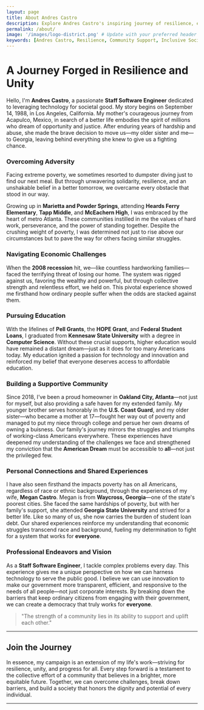 ```yaml
---
layout: page
title: About Andres Castro
description: Explore Andres Castro's inspiring journey of resilience, education, and commitment to fostering an inclusive and transparent society through technology and community support.
permalink: /about/
image: '/images/logo-district.png' # Update with your preferred header image path
keywords: [Andres Castro, Resilience, Community Support, Inclusive Society, Technology for Good, Transparency, Education, Computer Science, Oakland City, Atlanta]
---
```


# A Journey Forged in Resilience and Unity

Hello, I'm **Andres Castro**, a passionate **Staff Software Engineer** dedicated to leveraging technology for societal good. My story begins on September 14, 1988, in Los Angeles, California. My mother's courageous journey from Acapulco, Mexico, in search of a better life embodies the spirit of millions who dream of opportunity and justice. After enduring years of hardship and abuse, she made the brave decision to move us—my older sister and me—to Georgia, leaving behind everything she knew to give us a fighting chance.

### Overcoming Adversity

Facing extreme poverty, we sometimes resorted to dumpster diving just to find our next meal. But through unwavering solidarity, resilience, and an unshakable belief in a better tomorrow, we overcame every obstacle that stood in our way.

Growing up in **Marietta and Powder Springs**, attending **Heards Ferry Elementary**, **Tapp Middle**, and **McEachern High**, I was embraced by the heart of metro Atlanta. These communities instilled in me the values of hard work, perseverance, and the power of standing together. Despite the crushing weight of poverty, I was determined not just to rise above our circumstances but to pave the way for others facing similar struggles.

### Navigating Economic Challenges

When the **2008 recession** hit, we—like countless hardworking families—faced the terrifying threat of losing our home. The system was rigged against us, favoring the wealthy and powerful, but through collective strength and relentless effort, we held on. This pivotal experience showed me firsthand how ordinary people suffer when the odds are stacked against them.

### Pursuing Education

With the lifelines of **Pell Grants**, the **HOPE Grant**, and **Federal Student Loans**, I graduated from **Kennesaw State University** with a degree in **Computer Science**. Without these crucial supports, higher education would have remained a distant dream—just as it does for too many Americans today. My education ignited a passion for technology and innovation and reinforced my belief that everyone deserves access to affordable education.

### Building a Supportive Community

Since 2018, I’ve been a proud homeowner in **Oakland City, Atlanta**—not just for myself, but also providing a safe haven for my extended family. My younger brother serves honorably in the **U.S. Coast Guard**, and my older sister—who became a mother at 17—fought her way out of poverty and managed to put my niece through college and persue her own dreams of owning a buisness. Our family's journey mirrors the struggles and triumphs of working-class Americans everywhere. These experiences have deepened my understanding of the challenges we face and strengthened my conviction that the **American Dream** must be accessible to **all**—not just the privileged few.

### Personal Connections and Shared Experiences

I have also seen firsthand the impacts poverty has on all Americans, regardless of race or ethnic background, through the experiences of my wife, **Megan Castro**. Megan is from **Waycross, Georgia**—one of the state's poorest cities. She faced the same hardships of poverty, but with her family's support, she attended **Georgia State University** and strived for a better life. Like so many of us, she now carries the burden of student loan debt. Our shared experiences reinforce my understanding that economic struggles transcend race and background, fueling my determination to fight for a system that works for **everyone**.

### Professional Endeavors and Vision

As a **Staff Software Engineer**, I tackle complex problems every day. This experience gives me a unique perspective on how we can harness technology to serve the public good. I believe we can use innovation to make our government more transparent, efficient, and responsive to the needs of all people—not just corporate interests. By breaking down the barriers that keep ordinary citizens from engaging with their government, we can create a democracy that truly works for **everyone**.

> "The strength of a community lies in its ability to support and uplift each other."

---

## Join the Journey

In essence, my campaign is an extension of my life's work—striving for resilience, unity, and progress for all. Every step forward is a testament to the collective effort of a community that believes in a brighter, more equitable future. Together, we can overcome challenges, break down barriers, and build a society that honors the dignity and potential of every individual.

---